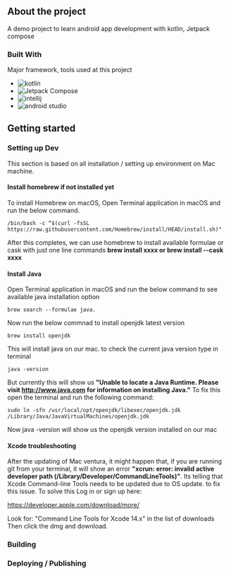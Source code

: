 ## About the project
A demo project to learn android app development with kotlin, Jetpack compose

### Built With

Major framework, tools used at this project

* ![kotlin](https://img.shields.io/badge/Kotlin-0095D5?&style=for-the-badge&logo=kotlin&logoColor=white)
* ![Jetpack Compose](https://img.shields.io/static/v1?style=for-the-badge&message=Jetpack+Compose&color=4285F4&logo=Jetpack+Compose&logoColor=FFFFFF&label=)
* ![intellij](https://img.shields.io/badge/IntelliJ_IDEA-000000.svg?style=for-the-badge&logo=intellij-idea&logoColor=white)
* ![android studio](https://img.shields.io/badge/Android_Studio-3DDC84?style=for-the-badge&logo=android-studio&logoColor=white)


## Getting started

### Setting up Dev

This section is based on all installation / setting up environment on Mac machine.

#### Install homebrew if not installed yet
To install Homebrew on macOS, Open Terminal application in macOS and run the below command.
```shell
/bin/bash -c “$(curl -fsSL https://raw.githubusercontent.com/Homebrew/install/HEAD/install.sh)"
```
After this completes, we can use homebrew to install available formulae or cask with just one line commands **brew install xxxx or brew install --cask xxxx**

#### Install Java
Open Terminal application in macOS and run the below command to see available java installation option
```shell
brew search --formulae java.
```
Now run the below commnad to install openjdk latest version
```shell
brew install openjdk
```
This will install java on our mac. to check the current java version type in terminal
```shell
java -version
```
But currently this will show us **"Unable to locate a Java Runtime. Please visit http://www.java.com for information on installing Java."**
To fix this open the terminal and run the following command:
```shell
sudo ln -sfn /usr/local/opt/openjdk/libexec/openjdk.jdk /Library/Java/JavaVirtualMachines/openjdk.jdk
```
Now java -version will show us the openjdk version installed on our mac

#### Xcode troubleshooting
After the updating of Mac ventura, it might happen that, if you are running git from your terminal, it will show an error **"xcrun: error: invalid active developer path (/Library/Developer/CommandLineTools)"**. Its telling that Xcode Command-line Tools needs to be updated due to OS update. to fix this issue. To solve this Log in or sign up here:

https://developer.apple.com/download/more/

Look for: "Command Line Tools for Xcode 14.x" in the list of downloads Then click the dmg and download.

### Building


### Deploying / Publishing

